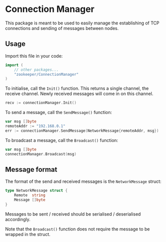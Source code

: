 # Connection Manager
This package is meant to be used to easily manage the establishing of TCP connections and sending of messages between nodes.

## Usage
Import this file in your code:
```go
import (
    // other packages...
    "zookeeper/ConnectionManager"
)
```

To initialise, call the `Init()` function. This returns a single channel, the receive channel. Newly received messages will come in on this channel.

```go
recv := connectionManager.Init()
```

To send a message, call the `SendMessage()` function:
```go
var msg []byte
remoteAddr := "192.168.0.1"
err := connectionManager.SendMessage(NetworkMessage{remoteAddr, msg})
```

To broadcast a message, call the `Broadcast()` function:
```go
var msg []byte
connectionManager.Broadcast(msg)
```

## Message format
The format of the send and received messages is the `NetworkMessage` struct:
```go
type NetworkMessage struct {
	Remote  string
	Message []byte
}
```

Messages to be sent / received should be serialised / deserialised accordingly.

Note that the `Broadcast()` function does not require the message to be wrapped in the struct.
